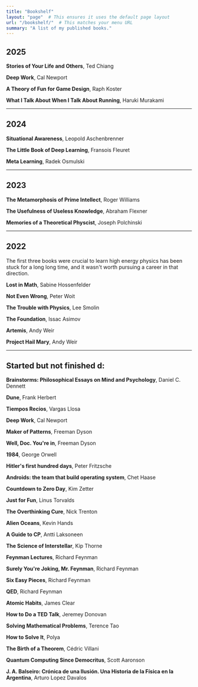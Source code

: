 ```yaml
---
title: "Bookshelf"
layout: "page"  # This ensures it uses the default page layout
url: "/bookshelf/"  # This matches your menu URL
summary: "A list of my published books."
---
```


## 2025
**Stories of Your Life and Others**, Ted Chiang<p>
**Deep Work**, Cal Newport<p>
**A Theory of Fun for Game Design**, Raph Koster<p>
**What I Talk About When I Talk About Running**, Haruki Murakami

---
## 2024

**Situational Awareness**, Leopold Aschenbrenner<p>
**The Little Book of Deep Learning**, Fransois Fleuret<p>
**Meta Learning**, Radek Osmulski

---
## 2023

**The Metamorphosis of Prime Intellect**, Roger Williams<p> 
**The Usefulness of Useless Knowledge**, Abraham Flexner<p>
**Memories of a Theoretical Physcist**, Joseph Polchinski

---
## 2022

The first three books were crucial to learn high energy physics has been stuck for a long long time, and it wasn't worth pursuing a career in that direction.

**Lost in Math**, Sabine Hossenfelder<p>
**Not Even Wrong**, Peter Woit<p>
**The Trouble with Physics**, Lee Smolin<p>
**The Foundation**, Issac Asimov<p>
**Artemis**, Andy Weir<p>
**Project Hail Mary**, Andy Weir

---
## Started but not finished d: 

**Brainstorms: Philosophical Essays on Mind and Psychology**, Daniel C. Dennett<p>
**Dune**, Frank Herbert<p>
**Tiempos Recios**, Vargas Llosa<p>
**Deep Work**, Cal Newport<p>
**Maker of Patterns**, Freeman Dyson<p>
**Well, Doc. You're in**, Freeman Dyson<p>
**1984**, George Orwell<p>
**Hitler's first hundred days**, Peter Fritzsche<p>
**Androids: the team that build operating system**, Chet Haase<p>
**Countdown to Zero Day**, Kim Zetter<p>
**Just for Fun**, Linus Torvalds<p>
**The Overthinking Cure**, Nick Trenton<p>
**Alien Oceans**, Kevin Hands<p>
**A Guide to CP**, Antti Laksoneen<p>
**The Science of Interstellar**, Kip Thorne<p>
**Feynman Lectures**, Richard Feynman<p>
**Surely You're Joking, Mr. Feynman**, Richard Feynman<p>
**Six Easy Pieces**, Richard Feynman<p>
**QED**, Richard Feynman<p>
**Atomic Habits**, James Clear<p>
**How to Do a TED Talk**, Jeremey Donovan<p>
**Solving Mathematical Problems**, Terence Tao<p>
**How to Solve It**, Polya<p>
**The Birth of a Theorem**, Cédric Villani<p>
**Quantum Computing Since Democritus**, Scott Aaronson<p>
**J. A. Balseiro: Crónica de una Ilusión. Una Historia de la Física en la Argentina**, Arturo Lopez Davalos
